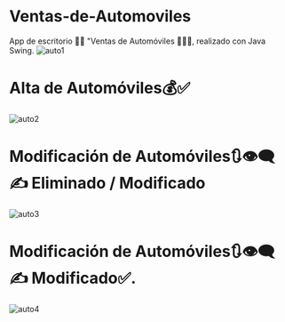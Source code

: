 # Ventas-de-Automoviles
App de escritorio 👩‍💻 "Ventas de Automóviles 🚗🚙🚕, realizado con Java Swing.
![auto1](https://user-images.githubusercontent.com/91395402/223457644-a9563a32-fd8b-4d53-ae90-f96818789546.jpg)
# Alta de Automóviles💰✅
![auto2](https://user-images.githubusercontent.com/91395402/223458644-1d04ceb6-5792-4983-ae07-456d55d9a896.jpg)
# Modificación de Automóviles🔃👁‍🗨✍ Eliminado / Modificado
![auto3](https://user-images.githubusercontent.com/91395402/223458686-4df8ab56-968e-44f4-a4ef-2877bd1d058b.jpg)
# Modificación de Automóviles🔃👁‍🗨✍  Modificado✅.
![auto4](https://user-images.githubusercontent.com/91395402/223458737-fe46cab8-8f5d-4d8e-998a-71921e1e8ae3.jpg)
